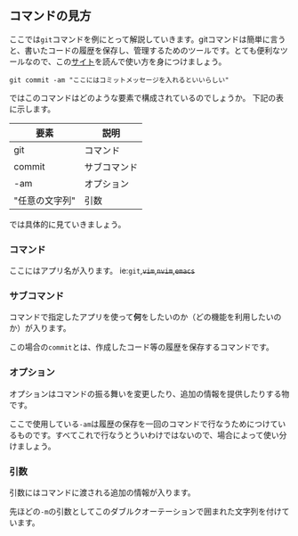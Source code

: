 ## コマンドの見方

ここでは`git`コマンドを例にとって解説していきます。gitコマンドは簡単に言うと、書いたコードの履歴を保存し、管理するためのツールです。とても便利なツールなので、この[サイト](https://git-scm.com/book/ja/v2)を読んで使い方を身につけましょう。

```shell
git commit -am "ここにはコミットメッセージを入れるといいらしい"
```

ではこのコマンドはどのような要素で構成されているのでしょうか。
下記の表に示します。


| 要素           | 説明         |
| -------------- | ------------ |
| git            | コマンド     |
| commit         | サブコマンド |
| -am            | オプション   |
| "任意の文字列" | 引数         |

では具体的に見ていきましょう。

### **コマンド**
ここにはアプリ名が入ります。 ie:`git`,~~`vim`~~,~~`nvim`~~,~~`emacs`~~

### **サブコマンド**
コマンドで指定したアプリを使って**何**をしたいのか（どの機能を利用したいのか）が入ります。

この場合の`commit`とは、作成したコード等の履歴を保存するコマンドです。

### **オプション**
オプションはコマンドの振る舞いを変更したり、追加の情報を提供したりする物です。

ここで使用している`-am`は履歴の保存を一回のコマンドで行なうためにつけているものです。すべてこれで行なうとういわけではないので、場合によって使い分けましょう。

### **引数**
引数にはコマンドに渡される追加の情報が入ります。

先ほどの`-m`の引数としてこのダブルクオーテーションで囲まれた文字列を付けています。

